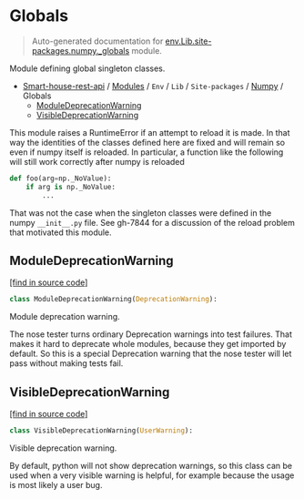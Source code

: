 # Globals

> Auto-generated documentation for [env.Lib.site-packages.numpy._globals](..\..\..\..\..\env\Lib\site-packages\numpy\_globals.py) module.

Module defining global singleton classes.

- [Smart-house-rest-api](..\..\..\..\README.md#description) / [Modules](..\..\..\..\MODULES.md#smart-house-rest-api-modules) / `Env` / `Lib` / `Site-packages` / [Numpy](index.md#numpy) / Globals
    - [ModuleDeprecationWarning](#moduledeprecationwarning)
    - [VisibleDeprecationWarning](#visibledeprecationwarning)

This module raises a RuntimeError if an attempt to reload it is made. In that
way the identities of the classes defined here are fixed and will remain so
even if numpy itself is reloaded. In particular, a function like the following
will still work correctly after numpy is reloaded

```python
def foo(arg=np._NoValue):
    if arg is np._NoValue:
        ...
```

That was not the case when the singleton classes were defined in the numpy
``__init__.py`` file. See gh-7844 for a discussion of the reload problem that
motivated this module.

## ModuleDeprecationWarning

[[find in source code]](..\..\..\..\..\env\Lib\site-packages\numpy\_globals.py#L30)

```python
class ModuleDeprecationWarning(DeprecationWarning):
```

Module deprecation warning.

The nose tester turns ordinary Deprecation warnings into test failures.
That makes it hard to deprecate whole modules, because they get
imported by default. So this is a special Deprecation warning that the
nose tester will let pass without making tests fail.

## VisibleDeprecationWarning

[[find in source code]](..\..\..\..\..\env\Lib\site-packages\numpy\_globals.py#L44)

```python
class VisibleDeprecationWarning(UserWarning):
```

Visible deprecation warning.

By default, python will not show deprecation warnings, so this class
can be used when a very visible warning is helpful, for example because
the usage is most likely a user bug.
